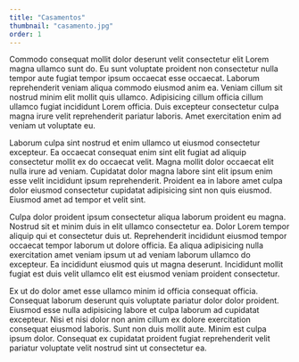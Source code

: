 ```yaml
---
title: "Casamentos"
thumbnail: "casamento.jpg"
order: 1
---
```

Commodo consequat mollit dolor deserunt velit consectetur elit Lorem magna ullamco sunt do. Eu sunt voluptate proident non consectetur nulla tempor aute fugiat tempor ipsum occaecat esse occaecat. Laborum reprehenderit veniam aliqua commodo eiusmod anim ea. Veniam cillum sit nostrud minim elit mollit quis ullamco. Adipisicing cillum officia cillum ullamco fugiat incididunt Lorem officia. Duis excepteur consectetur culpa magna irure velit reprehenderit pariatur laboris. Amet exercitation enim ad veniam ut voluptate eu.

Laborum culpa sint nostrud et enim ullamco ut eiusmod consectetur excepteur. Ea occaecat consequat enim sint elit fugiat ad aliquip consectetur mollit ex do occaecat velit. Magna mollit dolor occaecat elit nulla irure ad veniam. Cupidatat dolor magna labore sint elit ipsum enim esse velit incididunt ipsum reprehenderit. Proident ea in labore amet culpa dolor eiusmod consectetur cupidatat adipisicing sint non quis eiusmod. Eiusmod amet ad tempor et velit sint.

Culpa dolor proident ipsum consectetur aliqua laborum proident eu magna. Nostrud sit et minim duis in elit ullamco consectetur ea. Dolor Lorem tempor aliquip qui et consectetur duis ut. Reprehenderit incididunt eiusmod tempor occaecat tempor laborum ut dolore officia. Ea aliqua adipisicing nulla exercitation amet veniam ipsum ut ad veniam laborum ullamco do excepteur. Ea incididunt eiusmod quis ut magna deserunt. Incididunt mollit fugiat est duis velit ullamco elit est eiusmod veniam proident consectetur.

Ex ut do dolor amet esse ullamco minim id officia consequat officia. Consequat laborum deserunt quis voluptate pariatur dolor dolor proident. Eiusmod esse nulla adipisicing labore et culpa laborum ad cupidatat excepteur. Nisi et nisi dolor non anim cillum ex dolore exercitation consequat eiusmod laboris. Sunt non duis mollit aute. Minim est culpa ipsum dolor. Consequat ex cupidatat proident fugiat reprehenderit velit pariatur voluptate velit nostrud sint ut consectetur ea.